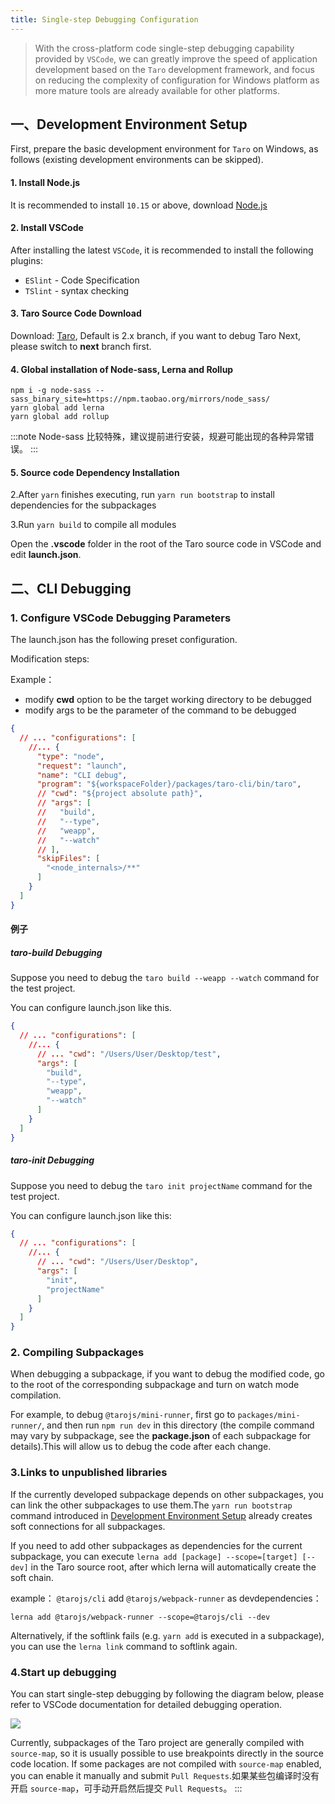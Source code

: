 ```yaml
---
title: Single-step Debugging Configuration
---
```


> With the cross-platform code single-step debugging capability provided by `VSCode`, we can greatly improve the speed of application development based on the `Taro` development framework, and focus on reducing the complexity of configuration for Windows platform as more mature tools are already available for other platforms.

## 一、Development Environment Setup

First, prepare the basic development environment for `Taro` on Windows, as follows (existing development environments can be skipped).

#### 1. Install Node.js
It is recommended to install `10.15` or above,  download [Node.js](https://nodejs.org/dist/v12.14.0/node-v12.14.0-x64.msi " node.js")

#### 2. Install VSCode

After installing the latest `VSCode`, it is recommended to install the following plugins:
-  `ESlint` - Code Specification
-  `TSlint` - syntax checking

#### 3. Taro Source Code Download

Download: [Taro](https://github.com/NervJS/taro.git "Taro"), Default is 2.x branch, if you want to debug Taro Next, please switch to **next** branch first.

#### 4. Global installation of Node-sass, Lerna and Rollup
```shell
npm i -g node-sass --sass_binary_site=https://npm.taobao.org/mirrors/node_sass/
yarn global add lerna
yarn global add rollup
```

:::note Node-sass 比较特殊，建议提前进行安装，规避可能出现的各种异常错误。 :::

#### 5. Source code Dependency Installation
2.After `yarn` finishes executing, run `yarn run bootstrap` to install dependencies for the subpackages

3.Run `yarn build` to compile all modules

Open the **.vscode** folder in the root of the Taro source code in VSCode and edit **launch.json**.

## 二、CLI Debugging

### 1. Configure VSCode Debugging Parameters

The launch.json has the following preset configuration.

Modification steps:

Example：

- modify **cwd** option to be the target working directory to be debugged
- modify args to be the parameter of the command to be debugged

```json title="launch.json" {10-16}
{
  // ... "configurations": [
    //... {
      "type": "node",
      "request": "launch",
      "name": "CLI debug",
      "program": "${workspaceFolder}/packages/taro-cli/bin/taro",
      // "cwd": "${project absolute path}",
      // "args": [
      //   "build",
      //   "--type",
      //   "weapp",
      //   "--watch"
      // ],
      "skipFiles": [
        "<node_internals>/**"
      ]
    }
  ]
}
```

#### 例子

##### taro-build Debugging

Suppose you need to debug the `taro build --weapp --watch` command for the test project.

You can configure launch.json like this.

```json title="launch.json"
{
  // ... "configurations": [
    //... {
      // ... "cwd": "/Users/User/Desktop/test",
      "args": [
        "build",
        "--type",
        "weapp",
        "--watch"
      ]
    }
  ]
}
```

##### taro-init Debugging

Suppose you need to debug the `taro init projectName` command for the test project.

You can configure launch.json like this:

```json title="launch.json"
{
  // ... "configurations": [
    //... {
      // ... "cwd": "/Users/User/Desktop",
      "args": [
        "init",
        "projectName"
      ]
    }
  ]
}
```

### 2. Compiling Subpackages

When debugging a subpackage, if you want to debug the modified code, go to the root of the corresponding subpackage and turn on watch mode compilation.

For example, to debug `@tarojs/mini-runner`, first go to `packages/mini-runner/`, and then run `npm run dev` in this directory (the compile command may vary by subpackage, see the **package.json** of each subpackage for details).This will allow us to debug the code after each change.

### 3.Links to unpublished libraries

If the currently developed subpackage depends on other subpackages, you can link the other subpackages to use them.The `yarn run bootstrap` command introduced in [Development Environment Setup](./debug-config#开发环境搭建) already creates soft connections for all subpackages.

If you need to add other subpackages as dependencies for the current subpackage, you can execute `lerna add [package] --scope=[target] [--dev]` in the Taro source root, after which lerna will automatically create the soft chain.

example：  `@tarojs/cli` add `@tarojs/webpack-runner` as devdependencies：

`lerna add @tarojs/webpack-runner --scope=@tarojs/cli --dev`

Alternatively, if the softlink fails (e.g. `yarn add` is executed in a subpackage), you can use the `lerna link` command to softlink again.

### 4.Start up debugging

You can start single-step debugging by following the diagram below, please refer to VSCode documentation for detailed debugging operation.

![](http://storage.jd.com/cjj-pub-images/WX20200602-221337.png)

Currently, subpackages of the Taro project are generally compiled with `source-map`, so it is usually possible to use breakpoints directly in the source code location. If some packages are not compiled with `source-map` enabled, you can enable it manually and submit `Pull Requests`.如果某些包编译时没有开启 `source-map`，可手动开启然后提交 `Pull Requests`。 :::

